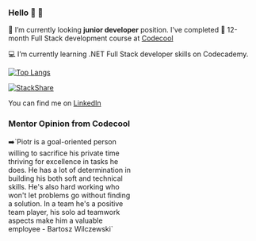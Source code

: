 ### Hello 👋 👷 
📡 I’m currently looking **junior developer** position. I've completed 💪 12-month Full Stack development course at [Codecool](https://codecool.com/en/)

💻 I’m currently learning .NET Full Stack developer skills on Codecademy. 

[![Top Langs](https://github-readme-stats.vercel.app/api/top-langs/?username=piotrpalacz&theme=tokyonight&layout=compact)](https://github.com/piotrpalacz/github-readme-stats)

[![StackShare](http://img.shields.io/badge/tech-stack-0690fa.svg?style=flat)](https://stackshare.io/piotrpalacz/my-stack)

You can find me on [LinkedIn](https://www.linkedin.com/in/piotr-palacz-6ab556197)

### Mentor Opinion from Codecool

<section style="width: 50%">➡️`Piotr is a goal-oriented person willing to sacrifice his private time thriving for excellence in tasks he does. He has a lot of determination in building his both soft and technical skills. He's also hard working who won't let problems go without finding a solution. In a team he's a positive team player, his solo ad teamwork aspects make him a valuable employee - Bartosz Wilczewski`</section>



